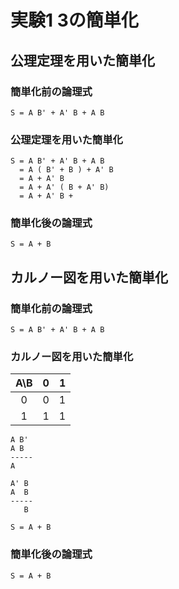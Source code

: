 # 実験1 3の簡単化

## 公理定理を用いた簡単化

### 簡単化前の論理式
```
S = A B' + A' B + A B
```

### 公理定理を用いた簡単化

```
S = A B' + A' B + A B
  = A ( B' + B ) + A' B
  = A + A' B
  = A + A' ( B + A' B)
  = A + A' B +
```

### 簡単化後の論理式
```
S = A + B
```


## カルノー図を用いた簡単化

### 簡単化前の論理式
```
S = A B' + A' B + A B
```

### カルノー図を用いた簡単化

|A\B| 0 | 1 |
|:-:|:-:|:-:|
| 0 | 0 | 1 |
| 1 | 1 | 1 |

```
A B'
A B
-----
A

A' B
A  B
-----
   B

S = A + B
```

### 簡単化後の論理式
```
S = A + B
```
